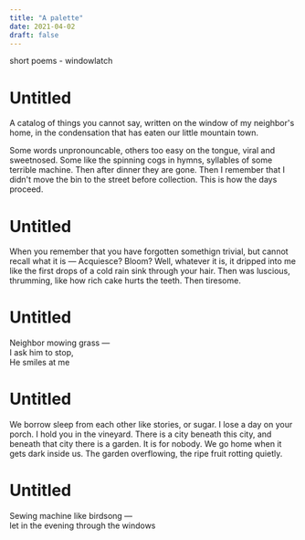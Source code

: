 ```yaml
---
title: "A palette"
date: 2021-04-02
draft: false
---
```


short poems - windowlatch

# Untitled

A catalog of things you cannot say, written on the window of my neighbor's home, in the condensation that has eaten our little mountain town.

Some words unpronouncable, others too easy on the tongue, viral and sweetnosed. Some like the spinning cogs in hymns, syllables of some terrible machine. Then after dinner they are gone. Then I remember that I didn't move the bin to the street before collection. This is how the days proceed.

# Untitled

When you remember that you have forgotten somethign trivial, but cannot recall what it is — Acquiesce? Bloom? Well, whatever it is, it dripped into me like the first drops of a cold rain sink through your hair. Then was luscious, thrumming, like how rich cake hurts the teeth. Then tiresome.

# Untitled

Neighbor mowing grass —<br />
I ask him to stop,<br />
He smiles at me

# Untitled

We borrow sleep from each other like stories, or sugar. I lose a day on your porch. I hold you in the vineyard. There is a city beneath this city, and beneath that city there is a garden. It is for nobody. We go home when it gets dark inside us. The garden overflowing, the ripe fruit rotting quietly.

# Untitled

Sewing machine like birdsong —<br />
let in the evening through the windows
